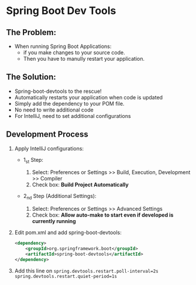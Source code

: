 # Spring Boot Dev Tools
## The Problem:
- When running Spring Boot Applications:
    - if you make changes to your source code.
    - Then you have to manully restart your application.

## The Solution:
- Spring-boot-devtools to the rescue!
- Automatically restarts your application when code is updated
- Simply add the dependency to your POM file.
- No need to write additional code
- For IntelliJ, need to set additional configurations

## Development Process
1. Apply IntelliJ configurations:
    - 1<sub>st</sub> Step:
        1. Select: Preferences or Settings >> Build, Execution, Development >> Compiler
        2. Check box: **Build Project Automatically**
    
    - 2<sub>nd</sub> Step (Additional Settings):
        1. Select: Preferences or Settings >> Advanced Settings
        2. Check box: **Allow auto-make to start even if developed is currently running**

    
2. Edit pom.xml and add spring-boot-devtools:
    ```xml
    <dependency>
        <groupId>org.springframework.boot</groupId>
        <artifactId>spring-boot-devtools</artifactId>
    </dependency>
    ```

3. Add this line on
   `spring.devtools.restart.poll-interval=2s
    spring.devtools.restart.quiet-period=1s
    `
